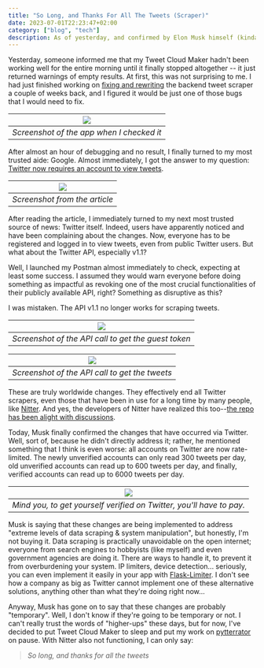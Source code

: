 ```yaml
---
title: "So Long, and Thanks For All The Tweets (Scraper)"
date: 2023-07-01T22:23:47+02:00
category: ["blog", "tech"]
description: As of yesterday, and confirmed by Elon Musk himself (kinda), Twitter requires people to be signed in to see tweets, even public ones. End of an era.
---
```


Yesterday, someone informed me that my Tweet Cloud Maker hadn't been working well for the entire morning until it finally stopped altogether -- it just returned warnings of empty results. At first, this was not surprising to me. I had just finished working on [fixing and rewriting](/posts/fixing-twitter-scrapers/) the backend tweet scraper a couple of weeks back, and I figured it would be just one of those bugs that I would need to fix.

| ![](/assets/img/end-of-twitter-scrapers/ss_0.png) |
| --- |
| *Screenshot of the app when I checked it* |

After almost an hour of debugging and no result, I finally turned to my most trusted aide: Google.
Almost immediately, I got the answer to my question: [Twitter now requires an account to view tweets](https://techcrunch.com/2023/06/30/twitter-now-requires-an-account-to-view-tweets/).

| ![](/assets/img/end-of-twitter-scrapers/ss_1.png) |
| --- |
| *Screenshot from the article* |

After reading the article, I immediately turned to my next most trusted source of news: Twitter itself. Indeed, users have apparently noticed and have been complaining about the changes. Now, everyone has to be registered and logged in to view tweets, even from public Twitter users. But what about the Twitter API, especially v1.1?

Well, I launched my Postman almost immediately to check, expecting at least some success. I assumed they would warn everyone before doing something as impactful as revoking one of the most crucial functionalities of their publicly available API, right? Something as disruptive as this?

I was mistaken. The API v1.1 no longer works for scraping tweets.

| ![](/assets/img/end-of-twitter-scrapers/ss_2.png) | 
| --- |
| *Screenshot of the API call to get the guest token* |

| ![](/assets/img/end-of-twitter-scrapers/ss_3.png) |
| --- |
| *Screenshot of the API call to get the tweets* |

These are truly worldwide changes. They effectively end all Twitter scrapers, even those that have been in use for a long time by many people, like [Nitter](https://github.com/zedeus/nitter/). And yes, the developers of Nitter have realized this too--[the repo has been alight with discussions](https://github.com/zedeus/nitter/issues/919).

Today, Musk finally confirmed the changes that have occurred via Twitter. Well, sort of, because he didn't directly address it; rather, he mentioned something that I think is even worse: all accounts on Twitter are now rate-limited. The newly unverified accounts can only read 300 tweets per day, old unverified accounts can read up to 600 tweets per day, and finally, verified accounts can read up to 6000 tweets per day.

| ![](/assets/img/end-of-twitter-scrapers/ss_4.png) |
| --- |
| *Mind you, to get yourself verified on Twitter, you'll have to pay.* |

Musk is saying that these changes are being implemented to address "extreme levels of data scraping & system manipulation", but honestly, I'm not buying it. Data scraping is practically unavoidable on the open internet; everyone from search engines to hobbyists (like myself) and even government agencies are doing it. There are ways to handle it, to prevent it from overburdening your system. IP limiters, device detection... seriously, you can even implement it easily in your app with [Flask-Limiter](https://flask-limiter.readthedocs.io/en/stable/). I don't see how a company as big as Twitter cannot implement one of these alternative solutions, anything other than what they're doing right now...

Anyway, Musk has gone on to say that these changes are probably "temporary". Well, I don't know if they're going to be temporary or not. I can't really trust the words of "higher-ups" these days, but for now, I've decided to put Tweet Cloud Maker to sleep and put my work on [pytterrator](https://github.com/ahmad-alkadri/pytterrator) on pause. With Nitter also not functioning, I can only say:

> *So long, and thanks for all the tweets*

